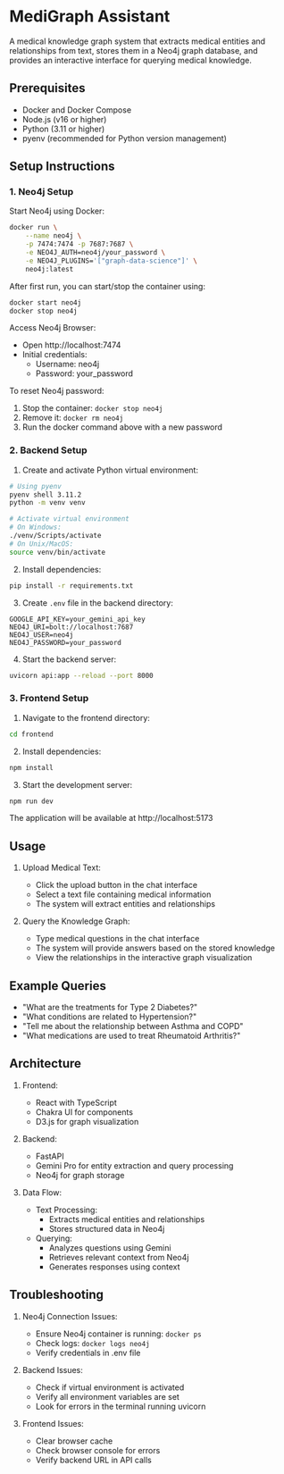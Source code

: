 # MediGraph Assistant

A medical knowledge graph system that extracts medical entities and relationships from text, stores them in a Neo4j graph database, and provides an interactive interface for querying medical knowledge.

## Prerequisites

- Docker and Docker Compose
- Node.js (v16 or higher)
- Python (3.11 or higher)
- pyenv (recommended for Python version management)

## Setup Instructions

### 1. Neo4j Setup

Start Neo4j using Docker:
```bash
docker run \
    --name neo4j \
    -p 7474:7474 -p 7687:7687 \
    -e NEO4J_AUTH=neo4j/your_password \
    -e NEO4J_PLUGINS='["graph-data-science"]' \
    neo4j:latest
```

After first run, you can start/stop the container using:
```bash
docker start neo4j
docker stop neo4j
```

Access Neo4j Browser:
- Open http://localhost:7474
- Initial credentials:
  - Username: neo4j
  - Password: your_password

To reset Neo4j password:
1. Stop the container: `docker stop neo4j`
2. Remove it: `docker rm neo4j`
3. Run the docker command above with a new password

### 2. Backend Setup

1. Create and activate Python virtual environment:
```bash
# Using pyenv
pyenv shell 3.11.2
python -m venv venv

# Activate virtual environment
# On Windows:
./venv/Scripts/activate
# On Unix/MacOS:
source venv/bin/activate
```

2. Install dependencies:
```bash
pip install -r requirements.txt
```

3. Create `.env` file in the backend directory:
```env
GOOGLE_API_KEY=your_gemini_api_key
NEO4J_URI=bolt://localhost:7687
NEO4J_USER=neo4j
NEO4J_PASSWORD=your_password
```

4. Start the backend server:
```bash
uvicorn api:app --reload --port 8000
```

### 3. Frontend Setup

1. Navigate to the frontend directory:
```bash
cd frontend
```

2. Install dependencies:
```bash
npm install
```

3. Start the development server:
```bash
npm run dev
```

The application will be available at http://localhost:5173

## Usage

1. Upload Medical Text:
   - Click the upload button in the chat interface
   - Select a text file containing medical information
   - The system will extract entities and relationships

2. Query the Knowledge Graph:
   - Type medical questions in the chat interface
   - The system will provide answers based on the stored knowledge
   - View the relationships in the interactive graph visualization

## Example Queries

- "What are the treatments for Type 2 Diabetes?"
- "What conditions are related to Hypertension?"
- "Tell me about the relationship between Asthma and COPD"
- "What medications are used to treat Rheumatoid Arthritis?"

## Architecture

1. Frontend:
   - React with TypeScript
   - Chakra UI for components
   - D3.js for graph visualization

2. Backend:
   - FastAPI
   - Gemini Pro for entity extraction and query processing
   - Neo4j for graph storage

3. Data Flow:
   - Text Processing:
     - Extracts medical entities and relationships
     - Stores structured data in Neo4j
   - Querying:
     - Analyzes questions using Gemini
     - Retrieves relevant context from Neo4j
     - Generates responses using context

## Troubleshooting

1. Neo4j Connection Issues:
   - Ensure Neo4j container is running: `docker ps`
   - Check logs: `docker logs neo4j`
   - Verify credentials in .env file

2. Backend Issues:
   - Check if virtual environment is activated
   - Verify all environment variables are set
   - Look for errors in the terminal running uvicorn

3. Frontend Issues:
   - Clear browser cache
   - Check browser console for errors
   - Verify backend URL in API calls 